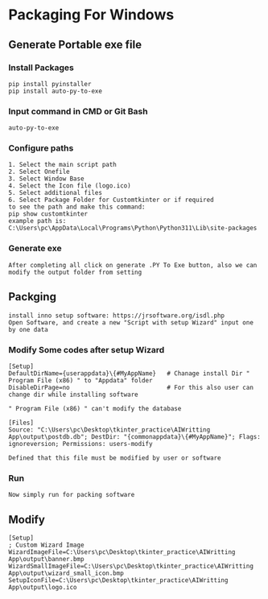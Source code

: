 # Packaging For Windows
## Generate Portable exe file
### Install Packages
```
pip install pyinstaller
pip install auto-py-to-exe
```
### Input command in CMD or Git Bash
```
auto-py-to-exe
```
### Configure paths
```
1. Select the main script path
2. Select Onefile
3. Select Window Base
4. Select the Icon file (logo.ico)
5. Select additional files
6. Select Package Folder for Customtkinter or if required
to see the path and make this command:
pip show customtkinter
example path is:  C:\Users\pc\AppData\Local\Programs\Python\Python311\Lib\site-packages
```
### Generate exe
```
After completing all click on generate .PY To Exe button, also we can modify the output folder from setting
```

## Packging
```
install inno setup software: https://jrsoftware.org/isdl.php
Open Software, and create a new "Script with setup Wizard" input one by one data
```
### Modify Some codes after setup Wizard
```
[Setup]
DefaultDirName={userappdata}\{#MyAppName}   # Chanage install Dir " Program File (x86) " to "Appdata" folder
DisableDirPage=no                           # For this also user can change dir while installing software

" Program File (x86) " can't modify the database

[Files]
Source: "C:\Users\pc\Desktop\tkinter_practice\AIWritting App\output\postdb.db"; DestDir: "{commonappdata}\{#MyAppName}"; Flags: ignoreversion; Permissions: users-modify

Defined that this file must be modified by user or software

```
### Run 
```
Now simply run for packing software
```
## Modify
```
[Setup]
; Custom Wizard Image
WizardImageFile=C:\Users\pc\Desktop\tkinter_practice\AIWritting App\output\banner.bmp
WizardSmallImageFile=C:\Users\pc\Desktop\tkinter_practice\AIWritting App\output\wizard_small_icon.bmp
SetupIconFile=C:\Users\pc\Desktop\tkinter_practice\AIWritting App\output\logo.ico


```
